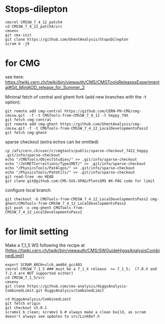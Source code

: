 # Stops-dilepton 
```
cmsrel CMSSW_7_4_12_patch4
cd CMSSW_7_4_12_patch4/src
cmsenv
git cms-init
git clone https://github.com/GhentAnalysis/StopsDilepton
scram b -j9
```

# for CMG
see here:
https://twiki.cern.ch/twiki/bin/viewauth/CMS/CMGToolsReleasesExperimental#Git_MiniAOD_release_for_Summer_2

Minimal fetch of central and ghent fork (add new branches with the -t option):
```
git remote add cmg-central https://github.com/CERN-PH-CMG/cmg-cmssw.git  -f -t CMGTools-from-CMSSW_7_4_12 -t heppy_74X
git fetch cmg-central
git remote add cmg-ghent https://github.com/GhentAnalysis/cmg-cmssw.git -f -t CMGTools-from-CMSSW_7_4_12_LocalDevelopmentsPass2
git fetch cmg-ghent
```
sparse checkout (extra echos can be omitted)
```
cp /afs/cern.ch/user/c/cmgtools/public/sparse-checkout_7412_heppy .git/info/sparse-checkout
echo "/CMGTools/ObjectStudies/" >> .git/info/sparse-checkout
echo "/JetMETCorrections/Type1MET/" >> .git/info/sparse-checkout
echo "/PhysicsTools/PatAlgos/" >> .git/info/sparse-checkout
echo "/PhysicsTools/PatUtils/" >> .git/info/sparse-checkout
git read-tree -mu HEAD
git clone git@github.com:CMS-SUS-XPAG/PlotsSMS #X-PAG code for limit
```
configure local branch
```
git checkout -b CMGTools-from-CMSSW_7_4_12_LocalDevelopmentsPass2 cmg-ghent/CMGTools-from-CMSSW_7_4_12_LocalDevelopmentsPass2
git push -u cmg-ghent CMGTools-from-CMSSW_7_4_12_LocalDevelopmentsPass2
```
# for limit setting
Make a 7_1_5 WS following the recipe at [https://twiki.cern.ch/twiki/bin/viewauth/CMS/SWGuideHiggsAnalysisCombinedLimit]
```
export SCRAM_ARCH=slc6_amd64_gcc481
cmsrel CMSSW_7_1_5 ### must be a 7_1_X release  >= 7_1_5;  (7.0.X and 7.2.X are NOT supported either) 
cd CMSSW_7_1_5/src 
cmsenv
git clone https://github.com/cms-analysis/HiggsAnalysis-CombinedLimit.git HiggsAnalysis/CombinedLimit

cd HiggsAnalysis/CombinedLimit
git fetch origin
git checkout v5.0.1
scramv1 b clean; scramv1 b # always make a clean build, as scram doesn't always see updates to src/LinkDef.h
```

